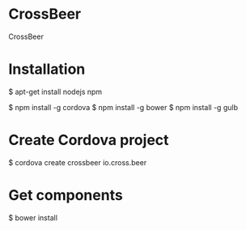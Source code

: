 # CrossBeer
CrossBeer


# Installation
$ apt-get install nodejs npm


$ npm install -g cordova
$ npm install -g bower
$ npm install -g gulb

# Create Cordova project
$ cordova create crossbeer io.cross.beer

# Get components
$ bower install
